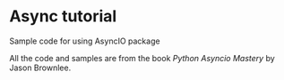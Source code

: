 # Async tutorial
 Sample code for using AsyncIO package

All the code and samples are from the book *Python Asyncio Mastery* by Jason Brownlee.
